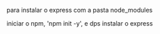 para instalar o express com a pasta node_modules

iniciar o npm, 'npm init -y', e dps instalar o express





